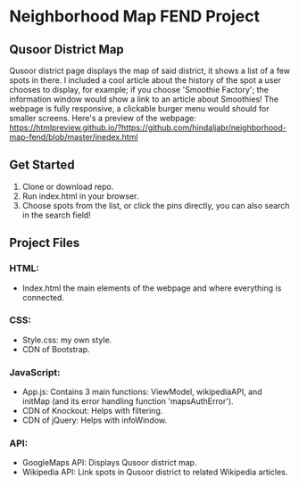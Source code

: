 # Neighborhood Map FEND Project

  
## Qusoor District Map
Qusoor district page displays the map of said district, it shows a list of a few spots in there.
I included a cool article about the history of the spot a user chooses to display, for example; if you choose 'Smoothie Factory'; the information window would show a link to an article about Smoothies!
The webpage is fully responsive, a clickable burger menu would should for smaller screens.
Here's a preview of the webpage: https://htmlpreview.github.io/?https://github.com/hindaljabr/neighborhood-map-fend/blob/master/inedex.html

## Get Started
1. Clone or download repo.
2. Run index.html in your browser.
3. Choose spots from the list, or click the pins directly, you can also search in the search field!

## Project Files
### HTML:
- Index.html the main elements of the webpage and where everything is connected.

### CSS:
- Style.css: my own style.
- CDN of Bootstrap.

### JavaScript:
- App.js: Contains 3 main functions: ViewModel, wikipediaAPI, and initMap (and its error handling function 'mapsAuthError').
- CDN of Knockout: Helps with filtering.
- CDN of jQuery: Helps with infoWindow.

### API:
- GoogleMaps API: Displays Qusoor district map.
- Wikipedia API: Link spots in Qusoor district to related Wikipedia articles.
